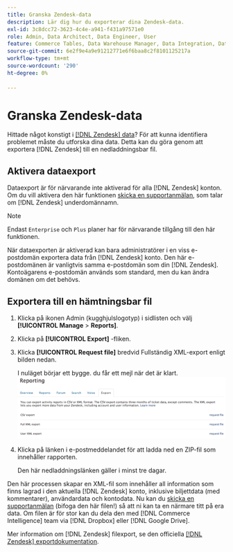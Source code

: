 ```yaml
---
title: Granska Zendesk-data
description: Lär dig hur du exporterar dina Zendesk-data.
exl-id: 3c8dcc72-3623-4c4e-a941-f431a97571e0
role: Admin, Data Architect, Data Engineer, User
feature: Commerce Tables, Data Warehouse Manager, Data Integration, Data Import/Export
source-git-commit: 6e2f9e4a9e91212771e6f6baa8c2f8101125217a
workflow-type: tm+mt
source-wordcount: '290'
ht-degree: 0%

---
```


# Granska Zendesk-data

Hittade något konstigt i [[!DNL Zendesk] data](../integrations/exp-zendesk-data.md)? För att kunna identifiera problemet måste du utforska dina data. Detta kan du göra genom att exportera [!DNL Zendesk] till en nedladdningsbar fil.

## Aktivera dataexport

Dataexport är för närvarande inte aktiverad för alla [!DNL Zendesk] konton. Om du vill aktivera den här funktionen [skicka en supportanmälan](https://experienceleague.adobe.com/docs/commerce-knowledge-base/kb/troubleshooting/miscellaneous/mbi-service-policies.html), som talar om [!DNL Zendesk] underdomännamn.

>[!NOTE]
>
>Endast `Enterprise` och `Plus` planer har för närvarande tillgång till den här funktionen.

När dataexporten är aktiverad kan bara administratörer i en viss e-postdomän exportera data från [!DNL Zendesk] konto. Den här e-postdomänen är vanligtvis samma e-postdomän som din [!DNL Zendesk]. Kontoägarens e-postdomän används som standard, men du kan ändra domänen om det behövs.

## Exportera till en hämtningsbar fil

1. Klicka på ikonen Admin (kugghjulslogotyp) i sidlisten och välj **[!UICONTROL Manage** > **Reports]**.
1. Klicka på **[!UICONTROL Export]** -fliken.
1. Klicka **[!UICONTROL Request file]** bredvid Fullständig XML-export enligt bilden nedan.

   I nuläget börjar ett bygge. du får ett mejl när det är klart.
   ![reports_export_new.png](../../../assets/reports_export_new.png)

1. Klicka på länken i e-postmeddelandet för att ladda ned en ZIP-fil som innehåller rapporten.

   Den här nedladdningslänken gäller i minst tre dagar.

Den här processen skapar en XML-fil som innehåller all information som finns lagrad i den aktuella [!DNL Zendesk] konto, inklusive biljettdata (med kommentarer), användardata och kontodata. Nu kan du [skicka en supportanmälan](https://experienceleague.adobe.com/docs/commerce-knowledge-base/kb/troubleshooting/miscellaneous/mbi-service-policies.html) (bifoga den här filen!) så att ni kan ta en närmare titt på era data. Om filen är för stor kan du dela den med [!DNL Commerce Intelligence] team via [!DNL Dropbox] eller [!DNL Google Drive].

Mer information om [!DNL Zendesk] filexport, se den officiella [[!DNL Zendesk] exportdokumentation](https://support.zendesk.com/hc/en-us/articles/4408886165402-Exporting-data-to-a-JSON-CSV-or-XML-file).
